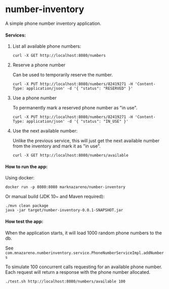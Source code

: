 # number-inventory

A simple phone number inventory application.

#### Services:

1. List all available phone numbers:    
    ```
    curl -X GET http://localhost:8080/numbers
    ```
2. Reserve a phone number

    Can be used to temporarily reserve the number.
    ```
    curl -X PUT http://localhost:8080/numbers/82419271 -H 'Content-Type: application/json' -d '{ "status": "RESERVED" }'
    ```
3. Use a phone number

    To permanently mark a reserved phone number as "in use".
    
    ```
    curl -X PUT http://localhost:8080/numbers/82419271 -H 'Content-Type: application/json' -d '{ "status": "IN_USE" }'
    ```
4. Use the next available number:

    Unlike the previous service, this will just get the next available number from the inventory and mark it as "in use".
    ```
    curl -X GET http://localhost:8080/numbers/available
    ```

#### How to run the app:
Using docker:
```
docker run -p 8080:8080 marknazareno/number-inventory
```
Or manual build (JDK 10~ and Maven required):
```
./mvn clean package
java -jar target/number-inventory-0.0.1-SNAPSHOT.jar
```

#### How test the app:
When the application starts, it will load 1000 random phone numbers to the db. 

See `com.mnazareno.numberinventory.service.PhoneNumberServiceImpl.addNumbers`


To simulate 100 concurrent calls requesting for an available phone number. Each request will return a response with the phone number allocated.
```
./test.sh http://localhost:8080/numbers/available 100

```
